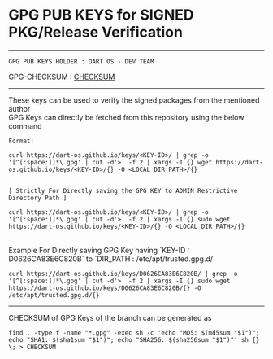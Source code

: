 # GPG PUB KEYS for SIGNED PKG/Release Verification
---

```
GPG PUB KEYS HOLDER : DART OS - DEV TEAM
```

GPG-CHECKSUM : [CHECKSUM](CHECKSUM)

---

These keys can be used to verify the signed packages from the mentioned author <br>
GPG Keys can directly be fetched from this repository using the below command
<br>
```
Format:

curl https://dart-os.github.io/keys/<KEY-ID>/ | grep -o '[^[:space:]]*\.gpg' | cut -d'>' -f 2 | xargs -I {} wget https://dart-os.github.io/keys/<KEY-ID>/{} -O <LOCAL_DIR_PATH>/{}


[ Strictly For Directly saving the GPG KEY to ADMIN Restrictive Directory Path ]

curl https://dart-os.github.io/keys/<KEY-ID>/ | grep -o '[^[:space:]]*\.gpg' | cut -d'>' -f 2 | xargs -I {} sudo wget https://dart-os.github.io/keys/<KEY-ID>/{} -O <LOCAL_DIR_PATH>/{}
```
<br>
Example For Directly saving GPG Key having `KEY-ID : D0626CA83E6C820B` to `DIR_PATH : /etc/apt/trusted.gpg.d/`

```
curl https://dart-os.github.io/keys/D0626CA83E6C820B/ | grep -o '[^[:space:]]*\.gpg' | cut -d'>' -f 2 | xargs -I {} sudo wget https://dart-os.github.io/keys/D0626CA83E6C820B/{} -O /etc/apt/trusted.gpg.d/{}
```

---

CHECKSUM of GPG Keys of the branch can be generated as

```
find . -type f -name "*.gpg" -exec sh -c 'echo "MD5: $(md5sum "$1")"; echo "SHA1: $(sha1sum "$1")"; echo "SHA256: $(sha256sum "$1")"' sh {} \; > CHECKSUM
```
